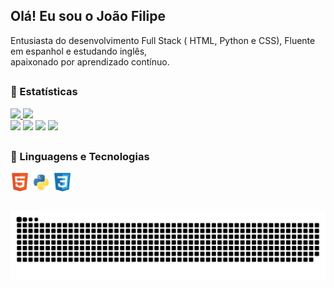 ## Olá! Eu sou o João Filipe

<div class="bio">
  <p>Entusiasta do desenvolvimento Full Stack ( HTML,  Python e CSS), Fluente em espanhol e estudando inglês,<br>
    apaixonado por aprendizado contínuo. </p>
</div>

##

<div class="estatistica">
  <h3>🤖 Estatísticas</h3>
  <a href="https://github.com/Filiple15">
  <img height="160em" src="https://github-readme-stats.vercel.app/api?username=Filiple15&show_icons=true&theme=gruvbox&include_all_commits=true&count_private=true"/>
  <img height="160em" src="https://github-readme-stats.vercel.app/api/top-langs/?username=Filiple15&layout=compact&langs_count=16&theme=gruvbox"/>
</div>

<div class="sociais">
  <a href="https://www.youtube.com/@Pudim_God_PvP" target="_blank"><img src="https://img.shields.io/badge/YouTube-FF0000?style=for-the-badge&logo=youtube&logoColor=white" target="_blank"></a>
  <a href="https://www.instagram.com/joao_fl_015/" target="_blank"><img src="https://img.shields.io/badge/-Instagram-%23E4405F?style=for-the-badge&logo=instagram&logoColor=white" target="_blank"></a>
  <a href="https://discord.com/channels/886368488631988244/997083821046497300" target="_blank"><img src="https://img.shields.io/badge/Discord-7289DA?style=for-the-badge&logo=discord&logoColor=white" target="_blank"></a> 
  <a href = "mailto:joaofilipeleandrodossantos9@mail.com"><img src="https://img.shields.io/badge/-Gmail-%23333?style=for-the-badge&logo=gmail&logoColor=white" target="_blank"></a>
</div>


##

<div style="display: inline_block"; class="tecnologias">
  <h3>🤖 Linguagens e Tecnologias</h3>
  <img align="center" alt="Rafa-HTML" height="30" width="30" src="https://raw.githubusercontent.com/devicons/devicon/master/icons/html5/html5-original.svg">
  <img align="center" alt="Rafa-Python" height="30" width="30" src="https://raw.githubusercontent.com/devicons/devicon/master/icons/python/python-original.svg">
  <img align="center" alt="Rafa-CSS" height="30" width="30" src="https://raw.githubusercontent.com/devicons/devicon/master/icons/css3/css3-original.svg">
</div><br>
    
![GitHub Snake](https://github.com/Platane/snk/raw/output/github-contribution-grid-snake.svg)


